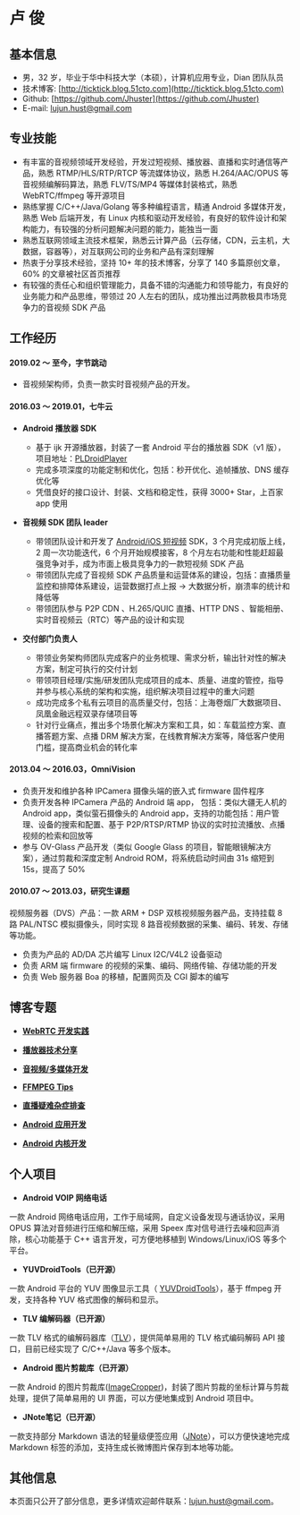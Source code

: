 
**卢   俊**
=============

## **基本信息**
- 男，32 岁，毕业于华中科技大学（本硕），计算机应用专业，Dian 团队队员
- 技术博客: [http://ticktick.blog.51cto.com](http://ticktick.blog.51cto.com)
- Github:   [https://github.com/Jhuster](https://github.com/Jhuster)
- E-mail:   lujun.hust@gmail.com

## **专业技能**

- 有丰富的音视频领域开发经验，开发过短视频、播放器、直播和实时通信等产品，熟悉 RTMP/HLS/RTP/RTCP 等流媒体协议，熟悉 H.264/AAC/OPUS 等音视频编解码算法，熟悉 FLV/TS/MP4 等媒体封装格式，熟悉 WebRTC/ffmpeg 等开源项目
- 熟练掌握 C/C++/Java/Golang 等多种编程语言，精通 Android 多媒体开发，熟悉 Web 后端开发，有 Linux 内核和驱动开发经验，有良好的软件设计和架构能力，有较强的分析问题解决问题的能力，能独当一面
- 熟悉互联网领域主流技术框架，熟悉云计算产品（云存储，CDN，云主机，大数据，容器等），对互联网公司的业务和产品有深刻理解
- 热衷于分享技术经验，坚持 10+ 年的技术博客，分享了 140 多篇原创文章，60% 的文章被社区首页推荐
- 有较强的责任心和组织管理能力，具备不错的沟通能力和领导能力，有良好的业务能力和产品思维，带领过 20 人左右的团队，成功推出过两款极具市场竞争力的音视频 SDK 产品


## **工作经历**

#### 2019.02 ～ 至今，字节跳动

- 音视频架构师，负责一款实时音视频产品的开发。

#### 2016.03 ～ 2019.01，七牛云

- **Android 播放器 SDK**
    - 基于 ijk 开源播放器，封装了一套 Android 平台的播放器 SDK（v1 版），项目地址：[PLDroidPlayer](https://github.com/pili-engineering/PLDroidPlayer)
    - 完成多项深度的功能定制和优化，包括：秒开优化、追帧播放、DNS 缓存优化等
    - 凭借良好的接口设计、封装、文档和稳定性，获得 3000+ Star，上百家 app 使用
- **音视频 SDK 团队 leader**
    - 带领团队设计和开发了 [Android/iOS 短视频]( https://www.qiniu.com/products/plsv) SDK，3 个月完成初版上线，2 周一次功能迭代，6 个月开始规模接客，8 个月左右功能和性能赶超最强竞争对手，成为市面上极具竞争力的一款短视频 SDK 产品
    - 带领团队完成了音视频 SDK 产品质量和运营体系的建设，包括：直播质量监控和排障体系建设，运营数据打点上报 -> 大数据分析，崩溃率的统计和降低等
    - 带领团队参与 P2P CDN 、H.265/QUIC 直播、HTTP DNS 、智能相册、实时音视频云（RTC）等产品的设计和实现

- **交付部门负责人**
    - 带领业务架构师团队完成客户的业务梳理、需求分析，输出针对性的解决方案，制定可执行的交付计划
    - 带领项目经理/实施/研发团队完成项目的成本、质量、进度的管控，指导并参与核心系统的架构和实施，组织解决项目过程中的重大问题
    - 成功完成多个私有云项目的高质量交付，包括：上海卷烟厂大数据项目、凤凰金融远程双录存储项目等
    - 针对行业痛点，推出多个场景化解决方案和工具，如：车载监控方案、直播答题方案、点播 DRM 解决方案，在线教育解决方案等，降低客户使用门槛，提高商业机会的转化率

#### 2013.04 ～ 2016.03，OmniVision

- 负责开发和维护各种 IPCamera 摄像头端的嵌入式 firmware 固件程序
- 负责开发各种 IPCamera 产品的 Android 端 app， 包括：类似大疆无人机的 Android app，类似萤石摄像头的 Android app，支持的功能包括：用户管理、设备的搜索和配置、基于 P2P/RTSP/RTMP 协议的实时拉流播放、点播视频的检索和回放等
- 参与 OV-Glass 产品开发（类似  Google Glass 的项目，智能眼镜解决方案），通过剪裁和深度定制 Android ROM，将系统启动时间由 31s 缩短到 15s，提高了 50%

#### 2010.07  ～  2013.03，研究生课题

视频服务器（DVS）产品：一款 ARM + DSP 双核视频服务器产品，支持挂载 8 路 PAL/NTSC 模拟摄像头，同时实现 8 路音视频数据的采集、编码、转发、存储等功能。

  - 负责为产品的 AD/DA 芯片编写 Linux I2C/V4L2 设备驱动
  - 负责 ARM 端 firmware 的视频的采集、编码、网络传输、存储功能的开发
  - 负责 Web 服务器 Boa 的移植，配置网页及 CGI 脚本的编写

**博客专题**
------------------

- **[WebRTC 开发实践](http://blog.51cto.com/ticktick/category19.html)**

- **[播放器技术分享](http://blog.51cto.com/ticktick/category18.html)**

- **[音视频/多媒体开发](http://blog.51cto.com/ticktick/category15.html)**

- **[FFMPEG Tips](http://blog.51cto.com/ticktick/category17.html)**

- **[直播疑难杂症排查](http://blog.51cto.com/ticktick/category16.html)**

- **[Android 应用开发](http://blog.51cto.com/ticktick/category7.html)**

- **[Android 内核开发](http://blog.51cto.com/ticktick/category11.html)**


**个人项目**
------------------

- **Android VOIP 网络电话**

一款 Android 网络电话应用，工作于局域网，自定义设备发现与通话协议，采用 OPUS 算法对音频进行压缩和解压缩，采用 Speex 库对信号进行去噪和回声消除，核心功能基于 C++ 语言开发，可方便地移植到 Windows/Linux/iOS 等多个平台。

- **YUVDroidTools（已开源）**

一款 Android 平台的 YUV 图像显示工具（ [YUVDroidTools](https://github.com/Jhuster/YUVDroidTools)），基于 ffmpeg 开发，支持各种 YUV 格式图像的解码和显示。

- **TLV 编解码器（已开源）**

一款 TLV 格式的编解码器库（[TLV](https://github.com/Jhuster/TLV)），提供简单易用的 TLV 格式编码解码 API 接口，目前已经实现了 C/C++/Java 等多个版本。

- **Android 图片剪裁库（已开源）**

一款 Android 的图片剪裁库([ImageCropper](https://github.com/Jhuster/ImageCropper))，封装了图片剪裁的坐标计算与剪裁处理，提供了简单易用的 UI 界面，可以方便地集成到 Android 项目中。

- **JNote笔记（已开源）**

一款支持部分 Markdown 语法的轻量级便签应用（[JNote](https://github.com/Jhuster/JNote)），可以方便快速地完成 Markdown 标签的添加，支持生成长微博图片保存到本地等功能。


**其他信息**
---------
本页面只公开了部分信息，更多详情欢迎邮件联系：lujun.hust@gmail.com。


